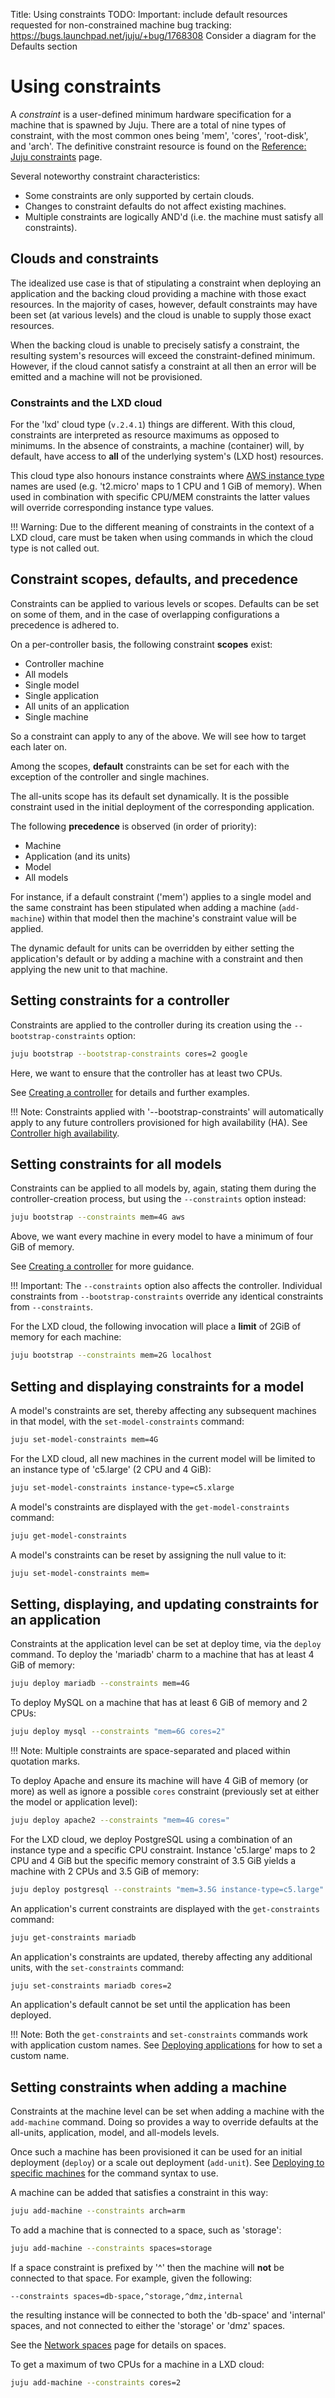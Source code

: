 Title: Using constraints
TODO:  Important: include default resources requested for non-constrained machine
       bug tracking: https://bugs.launchpad.net/juju/+bug/1768308
       Consider a diagram for the Defaults section

# Using constraints

A *constraint* is a user-defined minimum hardware specification for a machine
that is spawned by Juju. There are a total of nine types of constraint, with
the most common ones being 'mem', 'cores', 'root-disk', and 'arch'. The
definitive constraint resource is found on the
[Reference: Juju constraints][reference-constraints] page.

Several noteworthy constraint characteristics:

 - Some constraints are only supported by certain clouds.
 - Changes to constraint defaults do not affect existing machines.
 - Multiple constraints are logically AND'd (i.e. the machine must satisfy all
   constraints).

## Clouds and constraints

The idealized use case is that of stipulating a constraint when deploying an
application and the backing cloud providing a machine with those exact
resources. In the majority of cases, however, default constraints may have been
set (at various levels) and the cloud is unable to supply those exact
resources.

When the backing cloud is unable to precisely satisfy a constraint, the
resulting system's resources will exceed the constraint-defined minimum.
However, if the cloud cannot satisfy a constraint at all then an error will be
emitted and a machine will not be provisioned.

### Constraints and the LXD cloud

For the 'lxd' cloud type (`v.2.4.1`) things are different. With this cloud,
constraints are interpreted as resource maximums as opposed to minimums. In the
absence of constraints, a machine (container) will, by default, have access to
**all** of the underlying system's (LXD host) resources.

This cloud type also honours instance constraints where 
[AWS instance type][aws-instance-types-kirkland] names are used (e.g.
't2.micro' maps to 1 CPU and 1 GiB of memory). When used in combination with
specific CPU/MEM constraints the latter values will override corresponding
instance type values.

!!! Warning:
    Due to the different meaning of constraints in the context of a LXD
    cloud, care must be taken when using commands in which the cloud type is
    not called out.
    
## Constraint scopes, defaults, and precedence

Constraints can be applied to various levels or scopes. Defaults can be set on
some of them, and in the case of overlapping configurations a precedence is
adhered to.

On a per-controller basis, the following constraint **scopes** exist:

 - Controller machine
 - All models
 - Single model
 - Single application
 - All units of an application
 - Single machine

So a constraint can apply to any of the above. We will see how to target each
later on.

Among the scopes, **default** constraints can be set for each with the
exception of the controller and single machines.

The all-units scope has its default set dynamically. It is the possible
constraint used in the initial deployment of the corresponding application.

The following **precedence** is observed (in order of priority):

 - Machine
 - Application (and its units)
 - Model
 - All models
 
For instance, if a default constraint ('mem') applies to a single model and
the same constraint has been stipulated when adding a machine (`add-machine`)
within that model then the machine's constraint value will be applied.

The dynamic default for units can be overridden by either setting the
application's default or by adding a machine with a constraint and then
applying the new unit to that machine.

## Setting constraints for a controller

Constraints are applied to the controller during its creation using the
`--bootstrap-constraints` option:

```bash
juju bootstrap --bootstrap-constraints cores=2 google
```

Here, we want to ensure that the controller has at least two CPUs.

See [Creating a controller][controllers-creating] for details and further
examples.

!!! Note:
    Constraints applied with '--bootstrap-constraints' will automatically apply
    to any future controllers provisioned for high availability (HA). See
    [Controller high availability][controllers-ha].

## Setting constraints for all models

Constraints can be applied to all models by, again, stating them during the
controller-creation process, but using the `--constraints` option instead:

```bash
juju bootstrap --constraints mem=4G aws
```

Above, we want every machine in every model to have a minimum of four GiB of
memory.

See [Creating a controller][controllers-creating] for more guidance.

!!! Important:
    The `--constraints` option also affects the controller. Individual
    constraints from `--bootstrap-constraints` override any identical
    constraints from `--constraints`.

For the LXD cloud, the following invocation will place a **limit** of 2GiB of
memory for each machine:

```bash
juju bootstrap --constraints mem=2G localhost
```

## Setting and displaying constraints for a model

A model's constraints are set, thereby affecting any subsequent machines in
that model, with the `set-model-constraints` command:
 
```bash
juju set-model-constraints mem=4G
```

For the LXD cloud, all new machines in the current model will be limited
to an instance type of 'c5.large' (2 CPU and 4 GiB):

```bash
juju set-model-constraints instance-type=c5.xlarge
```

A model's constraints are displayed with the `get-model-constraints` command:

```bash
juju get-model-constraints
```

A model's constraints can be reset by assigning the null value to it:
 
```bash
juju set-model-constraints mem=
```

## Setting, displaying, and updating constraints for an application

Constraints at the application level can be set at deploy time, via the
`deploy` command. To deploy the 'mariadb' charm to a machine that has at least
4 GiB of memory:
  
```bash
juju deploy mariadb --constraints mem=4G
```

To deploy MySQL on a machine that has at least 6 GiB of memory and 2 CPUs:
  
```bash
juju deploy mysql --constraints "mem=6G cores=2"
```

!!! Note:
    Multiple constraints are space-separated and placed within quotation
    marks.

To deploy Apache and ensure its machine will have 4 GiB of memory (or more) as
well as ignore a possible `cores` constraint (previously set at either the
model or application level):
  
```bash
juju deploy apache2 --constraints "mem=4G cores=" 
```

For the LXD cloud, we deploy PostgreSQL using a combination of an instance type
and a specific CPU constraint. Instance 'c5.large' maps to 2 CPU and 4 GiB but
the specific memory constraint of 3.5 GiB yields a machine with 2 CPUs and 3.5
GiB of memory:

```bash
juju deploy postgresql --constraints "mem=3.5G instance-type=c5.large"
```

An application's current constraints are displayed with the `get-constraints`
command:
 
```bash
juju get-constraints mariadb
```

An application's constraints are updated, thereby affecting any additional
units, with the `set-constraints` command:
  
```bash
juju set-constraints mariadb cores=2
```

An application's default cannot be set until the application has been deployed.

!!! Note:
    Both the `get-constraints` and `set-constraints` commands work with
    application custom names. See [Deploying applications][charms-deploying]
    for how to set a custom name.

## Setting constraints when adding a machine

Constraints at the machine level can be set when adding a machine with the
`add-machine` command. Doing so provides a way to override defaults at the
all-units, application, model, and all-models levels.

Once such a machine has been provisioned it can be used for an initial
deployment (`deploy`) or a scale out deployment (`add-unit`). See
[Deploying to specific machines][charms-deploying-advanced-to-option] for
the command syntax to use.
 
A machine can be added that satisfies a constraint in this way:

```bash 
juju add-machine --constraints arch=arm
```

To add a machine that is connected to a space, such as 'storage':

```bash 
juju add-machine --constraints spaces=storage
```

If a space constraint is prefixed by '^' then the machine will **not** be
connected to that space. For example, given the following:

```no-highlight
--constraints spaces=db-space,^storage,^dmz,internal
```

the resulting instance will be connected to both the 'db-space' and 'internal'
spaces, and not connected to either the 'storage' or 'dmz' spaces.

See the [Network spaces][network-spaces] page for details on spaces.

To get a maximum of two CPUs for a machine in a LXD cloud:

```bash
juju add-machine --constraints cores=2
```


<!-- LINKS -->

[charms-deploying]: ./charms-deploying.md
[controllers-creating]: ./controllers-creating.md
[network-spaces]: ./network-spaces.md
[charms-deploying-advanced-to-option]: ./charms-deploying-advanced.md#deploying-to-specific-machines
[reference-constraints]: ./reference-constraints.md
[controllers-ha]: ./controllers-ha.md
[aws-instance-types-kirkland]: https://github.com/dustinkirkland/instance-type/blob/master/yaml/aws.yaml
